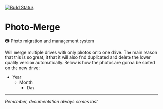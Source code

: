 [![Build Status](https://travis-ci.org/Matt-Gleich/Photo-Merge.svg?branch=master)](https://travis-ci.org/Matt-Gleich/Photo-Merge)

# Photo-Merge
📷 Photo migration and management system

Will merge multiple drives with only photos onto one drive. The main reason that this is so great, it that it will also find duplicated and delete the lower quality version automatically. Below is how the photos are gonna be sorted on the new drive:

- Year
  - Month
    - Day

---
_Remember, documentation always comes last_
